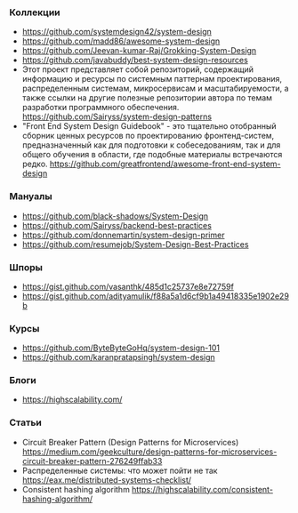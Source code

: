 
### Коллекции

- https://github.com/systemdesign42/system-design
- https://github.com/madd86/awesome-system-design
- https://github.com/Jeevan-kumar-Raj/Grokking-System-Design
- https://github.com/javabuddy/best-system-design-resources
- Этот проект представляет собой репозиторий, содержащий информацию и ресурсы по системным паттернам проектирования, распределенным системам, микросервисам и масштабируемости, а также ссылки на другие полезные репозитории автора по темам разработки программного обеспечения. https://github.com/Sairyss/system-design-patterns
- "Front End System Design Guidebook" - это тщательно отобранный сборник ценных ресурсов по проектированию фронтенд-систем, предназначенный как для подготовки к собеседованиям, так и для общего обучения в области, где подобные материалы встречаются редко. https://github.com/greatfrontend/awesome-front-end-system-design

### Мануалы

- https://github.com/black-shadows/System-Design
- https://github.com/Sairyss/backend-best-practices
- https://github.com/donnemartin/system-design-primer
- https://github.com/resumejob/System-Design-Best-Practices

### Шпоры

- https://gist.github.com/vasanthk/485d1c25737e8e72759f
- https://gist.github.com/adityamulik/f88a5a1d6cf9b1a49418335e1902e29b

### Курсы

- https://github.com/ByteByteGoHq/system-design-101
- https://github.com/karanpratapsingh/system-design

### Блоги

- https://highscalability.com/

### Статьи

- Circuit Breaker Pattern (Design Patterns for Microservices) https://medium.com/geekculture/design-patterns-for-microservices-circuit-breaker-pattern-276249ffab33
- Распределенные системы: что может пойти не так https://eax.me/distributed-systems-checklist/
- Consistent hashing algorithm https://highscalability.com/consistent-hashing-algorithm/